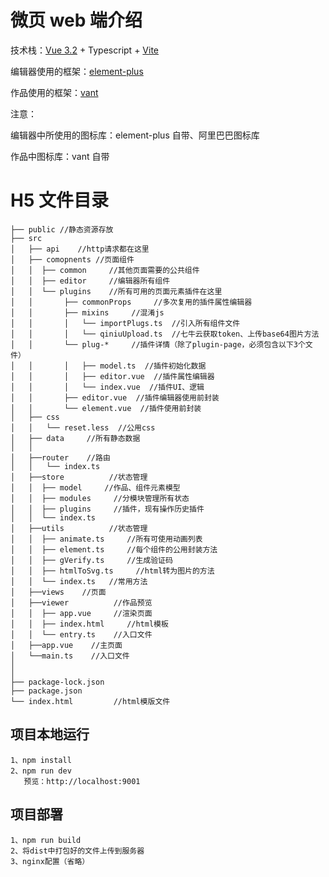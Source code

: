 # 微页 web 端介绍

技术栈：[Vue 3.2](https://v3.cn.vuejs.org/) + Typescript + [Vite](https://www.vitejs.net/)

编辑器使用的框架：[element-plus](https://element-plus.gitee.io/zh-CN/)

作品使用的框架：[vant](https://vant-contrib.gitee.io/vant/v3/#/zh-CN)

注意：

编辑器中所使用的图标库：element-plus 自带、阿里巴巴图标库

作品中图标库：vant 自带

# H5 文件目录

```
├── public //静态资源存放
├── src
│   ├── api    //http请求都在这里
│   ├── comopnents //页面组件
│   │  ├── common     //其他页面需要的公共组件
│   │  ├── editor     //编辑器所有组件
│   │  └── plugins    //所有可用的页面元素插件在这里
│   │       ├── commonProps     //多次复用的插件属性编辑器
│   │       ├── mixins     //混淆js
│   │       │   └── importPlugs.ts  //引入所有组件文件
│   │       │   └── qiniuUpload.ts  //七牛云获取token、上传base64图片方法
│   │       └── plug-*     //插件详情（除了plugin-page，必须包含以下3个文件）
│   │       │   ├── model.ts  //插件初始化数据
│   │       │   ├── editor.vue  //插件属性编辑器
│   │       │   └── index.vue  //插件UI、逻辑
│   │       ├── editor.vue  //插件编辑器使用前封装
│   │       └── element.vue  //插件使用前封装
│   ├── css
│   │   └── reset.less  //公用css
│   ├── data     //所有静态数据
│   │
│   ├──router    //路由
│   │   └── index.ts
│   ├──store          //状态管理
│   │  ├── model     //作品、组件元素模型
│   │  ├── modules     //分模块管理所有状态
│   │  ├── plugins     //插件，现有操作历史插件
│   │  └── index.ts
│   ├──utils          //状态管理
│   │  ├── animate.ts     //所有可使用动画列表
│   │  ├── element.ts     //每个组件的公用封装方法
│   │  ├── gVerify.ts     //生成验证码
│   │  ├── htmlToSvg.ts     //html转为图片的方法
│   │  └── index.ts   //常用方法
│   ├──views    //页面
│   ├──viewer          //作品预览
│   │  ├── app.vue     //渲染页面
│   │  ├── index.html     //html模板
│   │  └── entry.ts    //入口文件
│   ├──app.vue    //主页面
│   └──main.ts    //入口文件
│
│
├── package-lock.json
├── package.json
└── index.html         //html模版文件
```

## 项目本地运行

```
1、npm install
2、npm run dev
   预览：http://localhost:9001
```

## 项目部署

```
1、npm run build
2、将dist中打包好的文件上传到服务器
3、nginx配置（省略）
```
